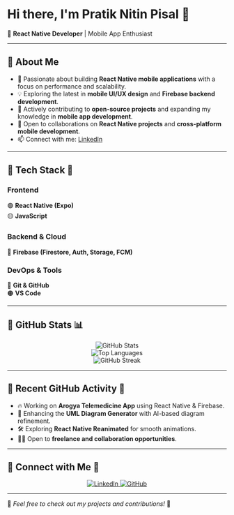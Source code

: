 # Hi there, I'm Pratik Nitin Pisal 👋  

🚀 **React Native Developer** | Mobile App Enthusiast  

---

## 🔹 About Me  

- 🔧 Passionate about building **React Native mobile applications** with a focus on performance and scalability.  
- 💡 Exploring the latest in **mobile UI/UX design** and **Firebase backend development**.  
- 🎯 Actively contributing to **open-source projects** and expanding my knowledge in **mobile app development**.  
- 🤝 Open to collaborations on **React Native projects** and **cross-platform mobile development**.  
- 📫 Connect with me: [LinkedIn](https://www.linkedin.com/in/pratik-pisal-6933542b1)  

---

## 🔹 Tech Stack 🚀  

### **Frontend**  
🟢 **React Native (Expo)**  
🟡 **JavaScript**  

### **Backend & Cloud**  
🔵 **Firebase (Firestore, Auth, Storage, FCM)**  

### **DevOps & Tools**  
🔴 **Git & GitHub**  
🟠 **VS Code**  

---

## 🔹 GitHub Stats 📊  

<p align="center">
  <img src="https://github-readme-stats.vercel.app/api?username=PratikPisal4304&show_icons=true&theme=radical" alt="GitHub Stats" />
  <br>
  <img src="https://github-readme-stats.vercel.app/api/top-langs/?username=PratikPisal4304&layout=compact&theme=radical" alt="Top Languages" />
  <br>
  <img src="https://github-readme-streak-stats.herokuapp.com/?user=PratikPisal4304&theme=radical" alt="GitHub Streak" />
</p>   

---

## 🔹 Recent GitHub Activity 🚀  

- 🔥 Working on **Arogya Telemedicine App** using React Native & Firebase.  
- 📌 Enhancing the **UML Diagram Generator** with AI-based diagram refinement.  
- 🛠️ Exploring **React Native Reanimated** for smooth animations.  
- 👨‍💻 Open to **freelance and collaboration opportunities**.  

---

## 🔹 Connect with Me 🤝  

<p align="center">
  <a href="https://www.linkedin.com/in/pratik-pisal-6933542b1">
    <img src="https://img.shields.io/badge/LinkedIn-0077B5?style=for-the-badge&logo=linkedin&logoColor=white" alt="LinkedIn" />
  </a>
  <a href="https://github.com/PratikPisal4304">
    <img src="https://img.shields.io/badge/GitHub-181717?style=for-the-badge&logo=github&logoColor=white" alt="GitHub" />
  </a>
</p>  

---

🔹 *Feel free to check out my projects and contributions!* 🚀
